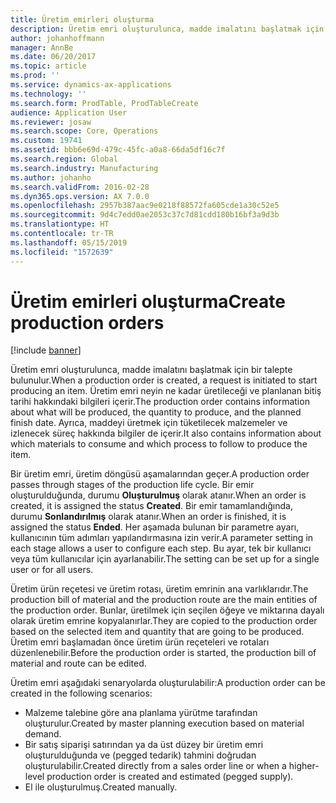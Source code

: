 ```yaml
---
title: Üretim emirleri oluşturma
description: Üretim emri oluşturulunca, madde imalatını başlatmak için bir talepte bulunulur. Üretim emri neyin ne kadar üretileceği ve planlanan bitiş tarihi hakkındaki bilgileri içerir. Ayrıca, maddeyi üretmek için tüketilecek malzemeler ve izlenecek süreç hakkında bilgiler de içerir.
author: johanhoffmann
manager: AnnBe
ms.date: 06/20/2017
ms.topic: article
ms.prod: ''
ms.service: dynamics-ax-applications
ms.technology: ''
ms.search.form: ProdTable, ProdTableCreate
audience: Application User
ms.reviewer: josaw
ms.search.scope: Core, Operations
ms.custom: 19741
ms.assetid: bbb6e69d-479c-45fc-a0a8-66da5df16c7f
ms.search.region: Global
ms.search.industry: Manufacturing
ms.author: johanho
ms.search.validFrom: 2016-02-28
ms.dyn365.ops.version: AX 7.0.0
ms.openlocfilehash: 2957b387aac9e0218f88572fa605cde1a30c52e5
ms.sourcegitcommit: 9d4c7edd0ae2053c37c7d81cdd180b16bf3a9d3b
ms.translationtype: HT
ms.contentlocale: tr-TR
ms.lasthandoff: 05/15/2019
ms.locfileid: "1572639"
---
```

# <a name="create-production-orders"></a><span data-ttu-id="c6777-105">Üretim emirleri oluşturma</span><span class="sxs-lookup"><span data-stu-id="c6777-105">Create production orders</span></span>

[!include [banner](../includes/banner.md)]

<span data-ttu-id="c6777-106">Üretim emri oluşturulunca, madde imalatını başlatmak için bir talepte bulunulur.</span><span class="sxs-lookup"><span data-stu-id="c6777-106">When a production order is created, a request is initiated to start producing an item.</span></span> <span data-ttu-id="c6777-107">Üretim emri neyin ne kadar üretileceği ve planlanan bitiş tarihi hakkındaki bilgileri içerir.</span><span class="sxs-lookup"><span data-stu-id="c6777-107">The production order contains information about what will be produced, the quantity to produce, and the planned finish date.</span></span> <span data-ttu-id="c6777-108">Ayrıca, maddeyi üretmek için tüketilecek malzemeler ve izlenecek süreç hakkında bilgiler de içerir.</span><span class="sxs-lookup"><span data-stu-id="c6777-108">It also contains information about which materials to consume and which process to follow to produce the item.</span></span>

<span data-ttu-id="c6777-109">Bir üretim emri, üretim döngüsü aşamalarından geçer.</span><span class="sxs-lookup"><span data-stu-id="c6777-109">A production order passes through stages of the production life cycle.</span></span> <span data-ttu-id="c6777-110">Bir emir oluşturulduğunda, durumu **Oluşturulmuş** olarak atanır.</span><span class="sxs-lookup"><span data-stu-id="c6777-110">When an order is created, it is assigned the status **Created**.</span></span> <span data-ttu-id="c6777-111">Bir emir tamamlandığında, durumu **Sonlandırılmış** olarak atanır.</span><span class="sxs-lookup"><span data-stu-id="c6777-111">When an order is finished, it is assigned the status **Ended**.</span></span> <span data-ttu-id="c6777-112">Her aşamada bulunan bir parametre ayarı, kullanıcının tüm adımları yapılandırmasına izin verir.</span><span class="sxs-lookup"><span data-stu-id="c6777-112">A parameter setting in each stage allows a user to configure each step.</span></span> <span data-ttu-id="c6777-113">Bu ayar, tek bir kullanıcı veya tüm kullanıcılar için ayarlanabilir.</span><span class="sxs-lookup"><span data-stu-id="c6777-113">The setting can be set up for a single user or for all users.</span></span>

<span data-ttu-id="c6777-114">Üretim ürün reçetesi ve üretim rotası, üretim emrinin ana varlıklarıdır.</span><span class="sxs-lookup"><span data-stu-id="c6777-114">The production bill of material and the production route are the main entities of the production order.</span></span> <span data-ttu-id="c6777-115">Bunlar, üretilmek için seçilen öğeye ve miktarına dayalı olarak üretim emrine kopyalanırlar.</span><span class="sxs-lookup"><span data-stu-id="c6777-115">They are copied to the production order based on the selected item and quantity that are going to be produced.</span></span> <span data-ttu-id="c6777-116">Üretim emri başlamadan önce üretim ürün reçeteleri ve rotaları düzenlenebilir.</span><span class="sxs-lookup"><span data-stu-id="c6777-116">Before the production order is started, the production bill of material and route can be edited.</span></span>

<span data-ttu-id="c6777-117">Üretim emri aşağıdaki senaryolarda oluşturulabilir:</span><span class="sxs-lookup"><span data-stu-id="c6777-117">A production order can be created in the following scenarios:</span></span>

-   <span data-ttu-id="c6777-118">Malzeme talebine göre ana planlama yürütme tarafından oluşturulur.</span><span class="sxs-lookup"><span data-stu-id="c6777-118">Created by master planning execution based on material demand.</span></span>
-   <span data-ttu-id="c6777-119">Bir satış siparişi satırından ya da üst düzey bir üretim emri oluşturulduğunda ve (pegged tedarik) tahmini doğrudan oluşturulabilir.</span><span class="sxs-lookup"><span data-stu-id="c6777-119">Created directly from a sales order line or when a higher-level production order is created and estimated (pegged supply).</span></span>
-   <span data-ttu-id="c6777-120">El ile oluşturulmuş.</span><span class="sxs-lookup"><span data-stu-id="c6777-120">Created manually.</span></span>




